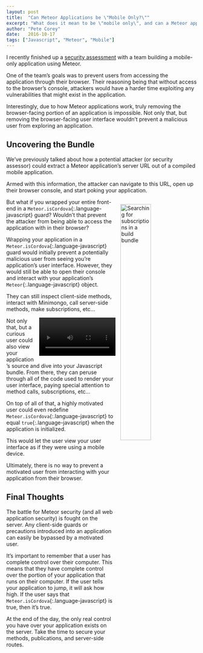 ```yaml
---
layout: post
title:  "Can Meteor Applications be \"Mobile Only?\""
excerpt: "What does it mean to be \"mobile only\", and can a Meteor application ever be restricted to a mobile-only build?"
author: "Pete Corey"
date:   2016-10-17
tags: ["Javascript", "Meteor", "Mobile"]
---
```

I recently finished up a [security assessment](http://www.east5th.co/blog/2016/05/30/anatomy-of-an-assessment/) with a team building a mobile-only application using Meteor.

One of the team’s goals was to prevent users from accessing the application through their browser. Their reasoning being that without access to the browser’s console, attackers would have a harder time exploiting any vulnerabilities that might exist in the application.

Interestingly, due to how Meteor applications work, truly removing the browser-facing portion of an application is impossible. Not only that, but removing the browser-facing user interface wouldn’t prevent a malicious user from exploring an application.

## Uncovering the Bundle

We’ve previously talked about how a potential attacker (or security assessor) could extract a Meteor application’s server URL out of a compiled mobile application.

Armed with this information, the attacker can navigate to this URL, open up their browser console, and start poking your application.

<img style="width: 40%; margin: 1em 0 1em 1em; float:right;" title="Searching for subscriptions in a build bundle" src="https://s3-us-west-1.amazonaws.com/www.east5th.co/img/Javascript+Bundle.png">


But what if you wrapped your entire front-end in a `Meteor.isCordova`{:.language-javascript} guard? Wouldn’t that prevent the attacker from being able to access the application with in their browser?


Wrapping your application in a `Meteor.isCordova`{:.language-javascript} guard would initially prevent a potentially malicious user from seeing you’re application’s user interface. However, they would still be able to open their console and interact with your application’s `Meteor`{:.language-javascript} object.

They can still inspect client-side methods, interact with Minimongo, call server-side methods, make subscriptions, etc…

<video width="40%" style="margin: 0em 0em 1em 1em; float: right;" src="https://s3-us-west-1.amazonaws.com/www.east5th.co/img/isCordova+%3D+true.webm" autoplay loop controls></video>


Not only that, but a curious user could also view your application’s source and dive into your Javascript bundle. From there, they can peruse through all of the code used to render your user interface, paying special attention to method calls, subscriptions, etc…

<!-- ![](https://s3-us-west-1.amazonaws.com/www.east5th.co/img/Javascript+Bundle.png){:.language-javascrip} -->


On top of all of that, a highly motivated user could even redefine `Meteor.isCordova`{:.language-javascript} to equal `true`{:.language-javascript} when the application is initialized.

This would let the user view your user interface as if they were using a mobile device.

Ultimately, there is no way to prevent a motivated user from interacting with your application from their browser.

## Final Thoughts

The battle for Meteor security (and all web application security) is fought on the server. Any client-side guards or precautions introduced into an application can easily be bypassed by a motivated user.

It’s important to remember that a user has complete control over their computer. This means that they have complete control over the portion of your application that runs on their computer. If the user tells your application to jump, it will ask how high. If the user says that `Meteor.isCordova`{:.language-javascript} is true, then it’s true.

At the end of the day, the only real control you have over your application exists on the server. Take the time to secure your methods, publications, and server-side routes.
